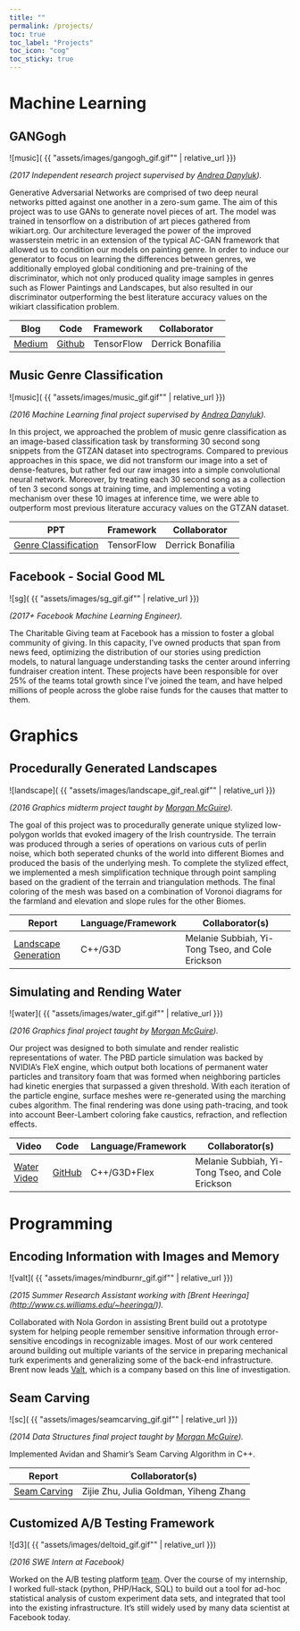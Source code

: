 ```yaml
---
title: ""
permalink: /projects/
toc: true
toc_label: "Projects"
toc_icon: "cog"
toc_sticky: true
---
```



# Machine Learning

## GANGogh

![music]( {{ "assets/images/gangogh_gif.gif"" | relative_url }})

*(2017 Independent research project supervised by [Andrea Danyluk](http://www.cs.williams.edu/~andrea/)).*
 
Generative Adversarial Networks are comprised of two deep neural networks pitted against one another in a zero-sum game. The aim of this project was to use GANs to generate novel pieces of art. The model was trained in tensorflow on a distribution of art pieces gathered from wikiart.org. Our architecture leveraged the power of the improved wasserstein metric in an extension of the typical AC-GAN framework that allowed us to condition our models on painting genre. In order to induce our generator to focus on learning the differences between genres, we additionally employed global conditioning and pre-training of the discriminator, which not only produced quality image samples in genres such as Flower Paintings and Landscapes, but also resulted in our discriminator outperforming the best literature accuracy values on the wikiart classification problem.


Blog | Code | Framework | Collaborator
--- | --- | --- | ---
 [Medium](https://towardsdatascience.com/gangogh-creating-art-with-gans-8d087d8f74a1) | [Github](https://github.com/rkjones4/GANGogh) | TensorFlow |  Derrick Bonafilia


## Music Genre Classification

![music]( {{ "assets/images/music_gif.gif"" | relative_url }})

*(2016 Machine Learning final project supervised by [Andrea Danyluk](http://www.cs.williams.edu/~andrea/)).* 

In this project, we approached the problem of music genre classification as an image-based classification task by transforming 30 second song snippets from the GTZAN dataset into spectrograms. Compared to previous approaches in this space, we did not transform our image into a set of dense-features, but rather fed our raw images into a simple convolutional neural network. Moreover, by treating each 30 second song as a collection of ten 3 second songs at training time, and implementing a voting mechanism over these 10 images at inference time, we were able to outperform most previous literature accuracy values on the GTZAN dataset. 

PPT | Framework | Collaborator
--- | --- | --- 
[Genre Classification](/pdfs/genre.pdf) | TensorFlow | Derrick Bonafilia

## Facebook - Social Good ML

![sg]( {{ "assets/images/sg_gif.gif"" | relative_url }})

*(2017+ Facebook Machine Learning Engineer).* 

The Charitable Giving team at Facebook has a mission to foster a global community of giving. In this capacity, I’ve owned products that span from news feed, optimizing the distribution of our stories using prediction models, to natural language understanding tasks the center around inferring fundraiser creation intent. These projects have been responsible for over 25% of the teams total growth since I’ve joined the team, and have helped millions of people across the globe raise funds for the causes that matter to them. 

# Graphics

## Procedurally Generated Landscapes

![landscape]( {{ "assets/images/landscape_gif_real.gif"" | relative_url }})

*(2016 Graphics midterm project taught by [Morgan McGuire](https://www.cs.williams.edu/~morgan/)).*

The goal of this project was to procedurally generate unique stylized low-polygon worlds that evoked imagery of the Irish countryside. The terrain was produced through a series of operations on various cuts of perlin noise, which both seperated chunks of the world into different Biomes and produced the basis of the underlying mesh. To complete the stylized effect, we implemented a mesh simplification technique through point sampling based on the gradient of the terrain and triangulation methods. The final coloring of the mesh was based on a combination of Voronoi diagrams for the farmland and elevation and slope rules for the other Biomes. 

Report | Language/Framework | Collaborator(s)
--- | --- | ---
[Landscape Generation](https://www.cs.williams.edu/~morgan/cs371-f16/gallery/4-midterm/terrain/report.md.html) | C++/G3D | Melanie Subbiah, Yi-Tong Tseo, and Cole Erickson

## Simulating and Rending Water

![water]( {{ "assets/images/water_gif.gif"" | relative_url }})

*(2016 Graphics final project taught by [Morgan McGuire](https://www.cs.williams.edu/~morgan/)).* 

Our project was designed to both simulate and render realistic representations of water. The PBD particle simulation was backed by NVIDIA’s FleX engine, which output both locations of permanent water particles and transitory foam that was formed when neighboring particles had kinetic energies that surpassed a given threshold. With each iteration of the particle engine, surface meshes were re-generated using the marching cubes algorithm. The final rendering was done using path-tracing, and took into account Beer-Lambert coloring fake caustics, refraction, and reflection effects. 

Video | Code | Language/Framework | Collaborator(s) 
--- | --- | --- | -- 
[Water Video](https://www.youtube.com/watch?v=FS6nkQwO7pY) | [GitHub](https://github.com/YitongTseo/WaterSimulationAndRendering) | C++/G3D+Flex | Melanie Subbiah, Yi-Tong Tseo, and Cole Erickson

# Programming

## Encoding Information with Images and Memory

![valt]( {{ "assets/images/mindburnr_gif.gif"" | relative_url }})

*(2015 Summer Research Assistant working with [Brent Heeringa] (http://www.cs.williams.edu/~heeringa/)).*

 Collaborated with Nola Gordon in assisting Brent build out a prototype system for helping people remember sensitive information through error-sensitive encodings in recognizable images. Most of our work centered around building out multiple variants of the service in preparing mechanical turk experiments and generalizing some of the back-end infrastructure. Brent now leads [Valt](https://valt.io/), which is a company based on this line of investigation.

## Seam Carving

![sc]( {{ "assets/images/seamcarving_gif.gif"" | relative_url }})

*(2014 Data Structures final project taught by [Morgan McGuire](https://www.cs.williams.edu/~morgan/)).*

Implemented Avidan and Shamir’s Seam Carving Algorithm in C++. 

Report | Collaborator(s)
--- | ---
[Seam Carving](/pdfs/carving.pdf) | Zijie Zhu, Julia Goldman, Yiheng Zhang

## Customized A/B Testing Framework

![d3]( {{ "assets/images/deltoid_gif.gif"" | relative_url }})

*(2016 SWE Intern at Facebook)*

Worked on the A/B testing platform [team](https://www.youtube.com/watch?v=Iw40wdwkkLA). Over the course of my internship, I worked full-stack (python, PHP/Hack, SQL) to build out a tool for ad-hoc statistical analysis of custom experiment data sets, and integrated that tool into the existing infrastructure. It’s still widely used by many data scientist at Facebook today.